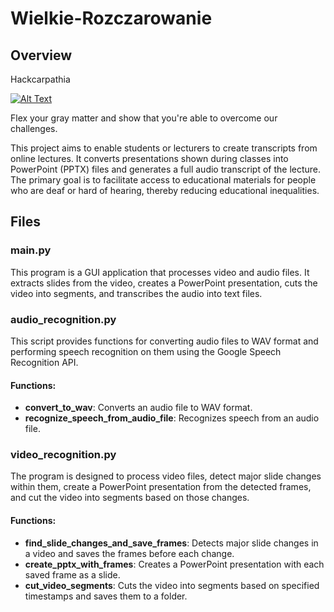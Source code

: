 # Wielkie-Rozczarowanie

## Overview
Hackcarpathia

[![Alt Text](https://img.youtube.com/vi/VIDEO_ID/0.jpg)](https://drive.google.com/uc?export=download&id=FILE_ID)



Flex your gray matter and show that you're able to overcome our challenges.

This project aims to enable students or lecturers to create transcripts from online lectures. It converts presentations shown during classes into PowerPoint (PPTX) files and generates a full audio transcript of the lecture. The primary goal is to facilitate access to educational materials for people who are deaf or hard of hearing, thereby reducing educational inequalities.

## Files

### main.py
This program is a GUI application that processes video and audio files. It extracts slides from the video, creates a PowerPoint presentation, cuts the video into segments, and transcribes the audio into text files.

### audio_recognition.py
This script provides functions for converting audio files to WAV format and performing speech recognition on them using the Google Speech Recognition API.

#### Functions:
- **convert_to_wav**: Converts an audio file to WAV format.
- **recognize_speech_from_audio_file**: Recognizes speech from an audio file.

### video_recognition.py
The program is designed to process video files, detect major slide changes within them, create a PowerPoint presentation from the detected frames, and cut the video into segments based on those changes.

#### Functions:
- **find_slide_changes_and_save_frames**: Detects major slide changes in a video and saves the frames before each change.
- **create_pptx_with_frames**: Creates a PowerPoint presentation with each saved frame as a slide.
- **cut_video_segments**: Cuts the video into segments based on specified timestamps and saves them to a folder.
